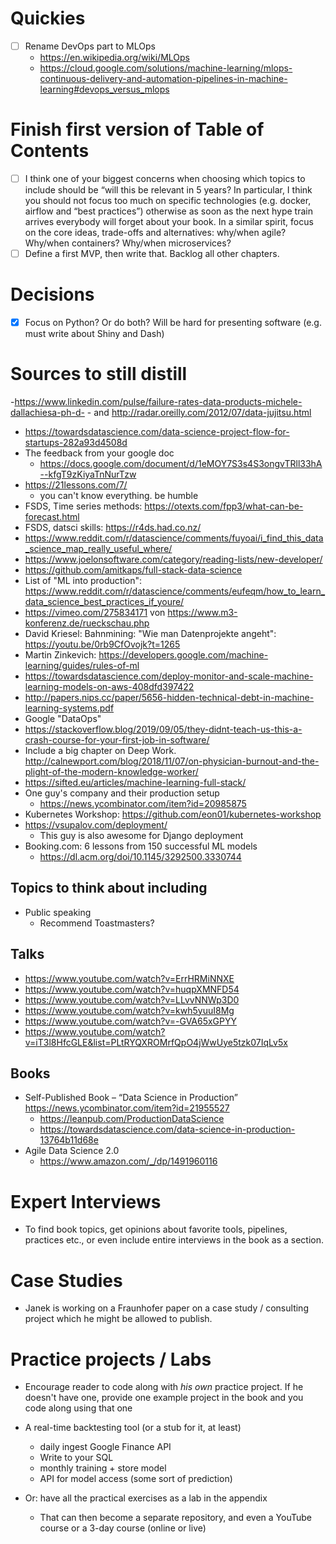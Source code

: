 # Quickies

- [ ] Rename DevOps part to MLOps
  - https://en.wikipedia.org/wiki/MLOps
  - https://cloud.google.com/solutions/machine-learning/mlops-continuous-delivery-and-automation-pipelines-in-machine-learning#devops_versus_mlops

# Finish first version of Table of Contents

- [ ] I think one of your biggest concerns when choosing which topics to include should be “will this be relevant in 5 years? In particular, I think you should not focus too much on specific technologies (e.g. docker, airflow and “best practices”) otherwise as soon as the next hype train arrives everybody will forget about your book. In a similar spirit, focus on the core ideas, trade-offs and alternatives: why/when agile? Why/when containers? Why/when microservices? 
- [ ] Define a first MVP, then write that. Backlog all other chapters.

# Decisions

- [X] Focus on Python? Or do both? Will be hard for presenting software (e.g. must write about Shiny and Dash)

# Sources to still distill

-https://www.linkedin.com/pulse/failure-rates-data-products-michele-dallachiesa-ph-d-
	- and http://radar.oreilly.com/2012/07/data-jujitsu.html
- https://towardsdatascience.com/data-science-project-flow-for-startups-282a93d4508d
- The feedback from your google doc
  - https://docs.google.com/document/d/1eMOY7S3s4S3ongvTRll33hA--kfgT9zKiyaTnNurTzw
- https://21lessons.com/7/
  - you can't know everything. be humble
- FSDS, Time series methods: https://otexts.com/fpp3/what-can-be-forecast.html
- FSDS, datsci skills: https://r4ds.had.co.nz/
- https://www.reddit.com/r/datascience/comments/fuyoai/i_find_this_data_science_map_really_useful_where/
- https://www.joelonsoftware.com/category/reading-lists/new-developer/
- https://github.com/amitkaps/full-stack-data-science
- List of "ML into production": https://www.reddit.com/r/datascience/comments/eufeqm/how_to_learn_data_science_best_practices_if_youre/
- https://vimeo.com/275834171 von https://www.m3-konferenz.de/rueckschau.php
- David Kriesel: Bahnmining: "Wie man Datenprojekte angeht": https://youtu.be/0rb9CfOvojk?t=1265
- Martin Zinkevich: https://developers.google.com/machine-learning/guides/rules-of-ml
- https://towardsdatascience.com/deploy-monitor-and-scale-machine-learning-models-on-aws-408dfd397422
- http://papers.nips.cc/paper/5656-hidden-technical-debt-in-machine-learning-systems.pdf
- Google "DataOps"
- https://stackoverflow.blog/2019/09/05/they-didnt-teach-us-this-a-crash-course-for-your-first-job-in-software/
- Include a big chapter on Deep Work. http://calnewport.com/blog/2018/11/07/on-physician-burnout-and-the-plight-of-the-modern-knowledge-worker/
- https://sifted.eu/articles/machine-learning-full-stack/
- One guy's company and their production setup
  - https://news.ycombinator.com/item?id=20985875
- Kubernetes Workshop: https://github.com/eon01/kubernetes-workshop
- https://vsupalov.com/deployment/
  - This guy is also awesome for Django deployment
- Booking.com: 6 lessons from 150 successful ML models
  - https://dl.acm.org/doi/10.1145/3292500.3330744

## Topics to think about including

- Public speaking
  - Recommend Toastmasters?

## Talks

- https://www.youtube.com/watch?v=ErrHRMiNNXE
- https://www.youtube.com/watch?v=huqpXMNFD54
- https://www.youtube.com/watch?v=LLvvNNWp3D0
- https://www.youtube.com/watch?v=kwh5yuuI8Mg
- https://www.youtube.com/watch?v=-GVA65xGPYY
- https://www.youtube.com/watch?v=iT3l8HfcGLE&list=PLtRYQXROMrfQpO4jWwUye5tzk07IqLv5x

## Books

- Self-Published Book – “Data Science in Production” https://news.ycombinator.com/item?id=21955527
  - https://leanpub.com/ProductionDataScience
  - https://towardsdatascience.com/data-science-in-production-13764b11d68e
- Agile Data Science 2.0
  - https://www.amazon.com/_/dp/1491960116

# Expert Interviews

- To find book topics, get opinions about favorite tools, pipelines, practices
  etc., or even include entire interviews in the book as a section.

# Case Studies

- Janek is working on a Fraunhofer paper on a case study / consulting project which he might be allowed to publish.

# Practice projects / Labs

- Encourage reader to code along with *his own* practice project. If he doesn't have one, provide one example project in the book and you code along using that one

- A real-time backtesting tool (or a stub for it, at least)
   - daily ingest Google Finance API
   - Write to your SQL
   - monthly training + store model
   - API for model access (some sort of prediction)
- Or: have all the practical exercises as a lab in the appendix
  - That can then become a separate repository, and even a YouTube course or a 3-day course (online or live)
